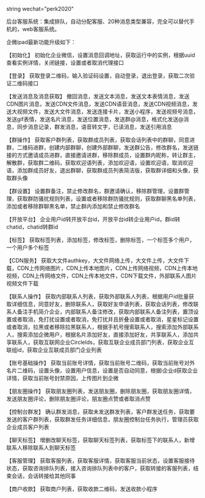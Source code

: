 string wechat="perk2020"

后台客服系统：集成排队，自动分配客服、20种消息类型兼容，完全可以替代手机的，web客服系统。

企微ipad最新功能升级如下：

【初始化】
 初始化企业微信，设置消息回调地址，获取运行中的实例，根据uuid查看实例详情，关闭链接，设置或者取消代理接口
 
【登录】
获取登录二维码，输入验证码设置，自动登录，退出登录，获取二次验证二维码接口

【发送消息及消息获取】
撤回消息，发送文本消息，发送文本表情消息，发送CDN图片消息，发送CDN文件消息，发送CDN语音消息，发送CDN视频消息，发送大视频文件，发送大文件消息，发送连接卡片，发送小程序，发送视频号消息，发送gif表情，发送名片消息，发送位置消息，发送群@消息，格式化发送@消息，同步消息记录，群发消息，语音转文字，已读消息，发送引用消息

【群操作】
获取客户群列表，获取群成员列表，获取会话列表中的群聊，同意进群，二维码进群，创建内部群聊，创建外部群聊，发送群公告，修改群名，发送链接的方式邀请成员进群，直接邀请进群，移除群成员，设置群内昵称，转让群主，解散群，获取群二维码，获取欢迎语列表，添加欢迎语，设置欢迎语，取消欢迎语，添加群成员好友，退出群聊，获取群成员列表简洁版，获取群详细和头像，获取群头像

【群设置】
设置群备注，禁止修改群名，群邀请确认，移除群管理，设置群管理，获取群防骚扰规则列表，设置或者移除群防骚扰规则，获取群聊黑名单列表，添加或者移除群聊黑名单，禁止群内添加和禁止修改群名

【开放平台】
企业用户id转开放平台id，开放平台id转企业用户id，群id转chatid，chatid转群id

【标签】
获取标签列表，添加标签，修改标签，删除标签，一个标签多个用户，一个用户多个标签

【CDN服务】
获取大文件authkey，大文件网络上传，大文件上传，大文件下载，CDN上传网络图片，CDN上传本地图片，CDN上传网络视频，CDN上传本地视频，CDN上传网络文件，CDN上传本地文件，CDN下载文件，外部联系人图片视频文件下载

【联系人操作】
获取内部联系人列表，获取外部联系人列表，根据用户id批量获取详细信息，同意好友，删除联系人，获取好友申请列表，获取会话列表，修改联系人备注手机简介企业，内部联系人备注修改，获取内部联系人备注列表，置顶设置或者取消，免打扰设置或者取消，免打扰并且折叠设置或者取消，星星标记设置或者取消，拉黑或者移除拉黑联系人，根据手机号搜索联系人，搜索添加外部联系人，搜索添加企微用户，根据名片添加好友，直接添加好友，共享联系人，添加共享联系人，获取互联网企业CircleIds，获取互联企业成员部门列表，获取企业互联组id，获取企业互联成员部门企业列表

【账号基础操作】
获取当前账号详情，获取当前账号二维码，获取当前账号对外名片二维码，设置头像，设置用户信息，设置是否自动同意，根据i企业d获取企业详情，获取当前账号封禁原因，上传图片到企微

【朋友圈操作】
获取朋友圈列表，发送朋友圈，删除朋友圈，获取朋友圈详情，发送朋友圈评论，删除朋友圈评论，朋友圈点赞或者取消点赞

【控制台群发】
确认群发消息，获取未发送群发列表，客户群发送任务，获取要发送的客户群列表，获取群发任务详细信息，朋友圈控制台任务执行，管理员获取企业成员客户列表

【聊天标签】
增删改聊天标签，获取聊天标签列表，获取标签下的联系人，新增联系人移除联系人到聊天标签

【客服管理】
获取客服列表，获取客服详情，获取客服当前状态，设置客服接待状态，获取咨询排队列表，接入咨询排队列表中的客户，获取转接的客服列表，结束会话，会话转接给其他同事

【商户收款】
获取商户列表，获取收款二维码，发送收款小程序



